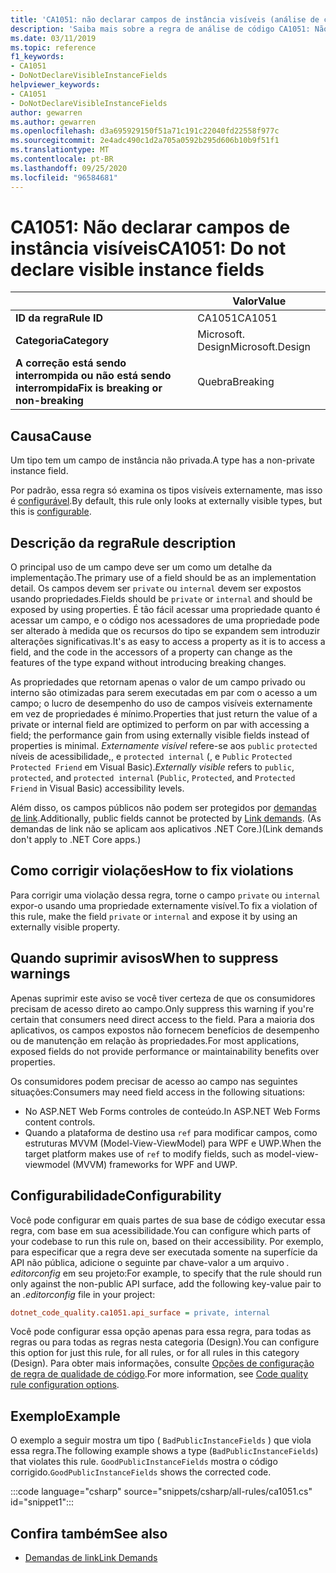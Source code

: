 ```yaml
---
title: 'CA1051: não declarar campos de instância visíveis (análise de código)'
description: 'Saiba mais sobre a regra de análise de código CA1051: Não declare campos de instância visíveis'
ms.date: 03/11/2019
ms.topic: reference
f1_keywords:
- CA1051
- DoNotDeclareVisibleInstanceFields
helpviewer_keywords:
- CA1051
- DoNotDeclareVisibleInstanceFields
author: gewarren
ms.author: gewarren
ms.openlocfilehash: d3a695929150f51a71c191c22040fd22558f977c
ms.sourcegitcommit: 2e4adc490c1d2a705a0592b295d606b10b9f51f1
ms.translationtype: MT
ms.contentlocale: pt-BR
ms.lasthandoff: 09/25/2020
ms.locfileid: "96584681"
---
```

# <a name="ca1051-do-not-declare-visible-instance-fields"></a><span data-ttu-id="0cef2-103">CA1051: Não declarar campos de instância visíveis</span><span class="sxs-lookup"><span data-stu-id="0cef2-103">CA1051: Do not declare visible instance fields</span></span>

| | <span data-ttu-id="0cef2-104">Valor</span><span class="sxs-lookup"><span data-stu-id="0cef2-104">Value</span></span> |
|-|-|
| <span data-ttu-id="0cef2-105">**ID da regra**</span><span class="sxs-lookup"><span data-stu-id="0cef2-105">**Rule ID**</span></span> |<span data-ttu-id="0cef2-106">CA1051</span><span class="sxs-lookup"><span data-stu-id="0cef2-106">CA1051</span></span>|
| <span data-ttu-id="0cef2-107">**Categoria**</span><span class="sxs-lookup"><span data-stu-id="0cef2-107">**Category**</span></span> |<span data-ttu-id="0cef2-108">Microsoft. Design</span><span class="sxs-lookup"><span data-stu-id="0cef2-108">Microsoft.Design</span></span>|
| <span data-ttu-id="0cef2-109">**A correção está sendo interrompida ou não está sendo interrompida**</span><span class="sxs-lookup"><span data-stu-id="0cef2-109">**Fix is breaking or non-breaking**</span></span> |<span data-ttu-id="0cef2-110">Quebra</span><span class="sxs-lookup"><span data-stu-id="0cef2-110">Breaking</span></span>|

## <a name="cause"></a><span data-ttu-id="0cef2-111">Causa</span><span class="sxs-lookup"><span data-stu-id="0cef2-111">Cause</span></span>

<span data-ttu-id="0cef2-112">Um tipo tem um campo de instância não privada.</span><span class="sxs-lookup"><span data-stu-id="0cef2-112">A type has a non-private instance field.</span></span>

<span data-ttu-id="0cef2-113">Por padrão, essa regra só examina os tipos visíveis externamente, mas isso é [configurável](#configurability).</span><span class="sxs-lookup"><span data-stu-id="0cef2-113">By default, this rule only looks at externally visible types, but this is [configurable](#configurability).</span></span>

## <a name="rule-description"></a><span data-ttu-id="0cef2-114">Descrição da regra</span><span class="sxs-lookup"><span data-stu-id="0cef2-114">Rule description</span></span>

<span data-ttu-id="0cef2-115">O principal uso de um campo deve ser um como um detalhe da implementação.</span><span class="sxs-lookup"><span data-stu-id="0cef2-115">The primary use of a field should be as an implementation detail.</span></span> <span data-ttu-id="0cef2-116">Os campos devem ser `private` ou `internal` devem ser expostos usando propriedades.</span><span class="sxs-lookup"><span data-stu-id="0cef2-116">Fields should be `private` or `internal` and should be exposed by using properties.</span></span> <span data-ttu-id="0cef2-117">É tão fácil acessar uma propriedade quanto é acessar um campo, e o código nos acessadores de uma propriedade pode ser alterado à medida que os recursos do tipo se expandem sem introduzir alterações significativas.</span><span class="sxs-lookup"><span data-stu-id="0cef2-117">It's as easy to access a property as it is to access a field, and the code in the accessors of a property can change as the features of the type expand without introducing breaking changes.</span></span>

<span data-ttu-id="0cef2-118">As propriedades que retornam apenas o valor de um campo privado ou interno são otimizadas para serem executadas em par com o acesso a um campo; o lucro de desempenho do uso de campos visíveis externamente em vez de propriedades é mínimo.</span><span class="sxs-lookup"><span data-stu-id="0cef2-118">Properties that just return the value of a private or internal field are optimized to perform on par with accessing a field; the performance gain from using externally visible fields instead of properties is minimal.</span></span> <span data-ttu-id="0cef2-119">*Externamente visível* refere-se aos `public` `protected` níveis de acessibilidade,, e `protected internal` (, e `Public` `Protected` `Protected Friend` em Visual Basic).</span><span class="sxs-lookup"><span data-stu-id="0cef2-119">*Externally visible* refers to `public`, `protected`, and `protected internal` (`Public`, `Protected`, and `Protected Friend` in Visual Basic) accessibility levels.</span></span>

<span data-ttu-id="0cef2-120">Além disso, os campos públicos não podem ser protegidos por [demandas de link](../../../framework/misc/link-demands.md).</span><span class="sxs-lookup"><span data-stu-id="0cef2-120">Additionally, public fields cannot be protected by [Link demands](../../../framework/misc/link-demands.md).</span></span> <span data-ttu-id="0cef2-121">(As demandas de link não se aplicam aos aplicativos .NET Core.)</span><span class="sxs-lookup"><span data-stu-id="0cef2-121">(Link demands don't apply to .NET Core apps.)</span></span>

## <a name="how-to-fix-violations"></a><span data-ttu-id="0cef2-122">Como corrigir violações</span><span class="sxs-lookup"><span data-stu-id="0cef2-122">How to fix violations</span></span>

<span data-ttu-id="0cef2-123">Para corrigir uma violação dessa regra, torne o campo `private` ou `internal` expor-o usando uma propriedade externamente visível.</span><span class="sxs-lookup"><span data-stu-id="0cef2-123">To fix a violation of this rule, make the field `private` or `internal` and expose it by using an externally visible property.</span></span>

## <a name="when-to-suppress-warnings"></a><span data-ttu-id="0cef2-124">Quando suprimir avisos</span><span class="sxs-lookup"><span data-stu-id="0cef2-124">When to suppress warnings</span></span>

<span data-ttu-id="0cef2-125">Apenas suprimir este aviso se você tiver certeza de que os consumidores precisam de acesso direto ao campo.</span><span class="sxs-lookup"><span data-stu-id="0cef2-125">Only suppress this warning if you're certain that consumers need direct access to the field.</span></span> <span data-ttu-id="0cef2-126">Para a maioria dos aplicativos, os campos expostos não fornecem benefícios de desempenho ou de manutenção em relação às propriedades.</span><span class="sxs-lookup"><span data-stu-id="0cef2-126">For most applications, exposed fields do not provide performance or maintainability benefits over properties.</span></span>

<span data-ttu-id="0cef2-127">Os consumidores podem precisar de acesso ao campo nas seguintes situações:</span><span class="sxs-lookup"><span data-stu-id="0cef2-127">Consumers may need field access in the following situations:</span></span>

- <span data-ttu-id="0cef2-128">No ASP.NET Web Forms controles de conteúdo.</span><span class="sxs-lookup"><span data-stu-id="0cef2-128">In ASP.NET Web Forms content controls.</span></span>
- <span data-ttu-id="0cef2-129">Quando a plataforma de destino usa `ref` para modificar campos, como estruturas MVVM (Model-View-ViewModel) para WPF e UWP.</span><span class="sxs-lookup"><span data-stu-id="0cef2-129">When the target platform makes use of `ref` to modify fields, such as model-view-viewmodel (MVVM) frameworks for WPF and UWP.</span></span>

## <a name="configurability"></a><span data-ttu-id="0cef2-130">Configurabilidade</span><span class="sxs-lookup"><span data-stu-id="0cef2-130">Configurability</span></span>

<span data-ttu-id="0cef2-131">Você pode configurar em quais partes de sua base de código executar essa regra, com base em sua acessibilidade.</span><span class="sxs-lookup"><span data-stu-id="0cef2-131">You can configure which parts of your codebase to run this rule on, based on their accessibility.</span></span> <span data-ttu-id="0cef2-132">Por exemplo, para especificar que a regra deve ser executada somente na superfície da API não pública, adicione o seguinte par chave-valor a um arquivo *. editorconfig* em seu projeto:</span><span class="sxs-lookup"><span data-stu-id="0cef2-132">For example, to specify that the rule should run only against the non-public API surface, add the following key-value pair to an *.editorconfig* file in your project:</span></span>

```ini
dotnet_code_quality.ca1051.api_surface = private, internal
```

<span data-ttu-id="0cef2-133">Você pode configurar essa opção apenas para essa regra, para todas as regras ou para todas as regras nesta categoria (Design).</span><span class="sxs-lookup"><span data-stu-id="0cef2-133">You can configure this option for just this rule, for all rules, or for all rules in this category (Design).</span></span> <span data-ttu-id="0cef2-134">Para obter mais informações, consulte [Opções de configuração de regra de qualidade de código](../code-quality-rule-options.md).</span><span class="sxs-lookup"><span data-stu-id="0cef2-134">For more information, see [Code quality rule configuration options](../code-quality-rule-options.md).</span></span>

## <a name="example"></a><span data-ttu-id="0cef2-135">Exemplo</span><span class="sxs-lookup"><span data-stu-id="0cef2-135">Example</span></span>

<span data-ttu-id="0cef2-136">O exemplo a seguir mostra um tipo ( `BadPublicInstanceFields` ) que viola essa regra.</span><span class="sxs-lookup"><span data-stu-id="0cef2-136">The following example shows a type (`BadPublicInstanceFields`) that violates this rule.</span></span> <span data-ttu-id="0cef2-137">`GoodPublicInstanceFields` mostra o código corrigido.</span><span class="sxs-lookup"><span data-stu-id="0cef2-137">`GoodPublicInstanceFields` shows the corrected code.</span></span>

:::code language="csharp" source="snippets/csharp/all-rules/ca1051.cs" id="snippet1":::

## <a name="see-also"></a><span data-ttu-id="0cef2-138">Confira também</span><span class="sxs-lookup"><span data-stu-id="0cef2-138">See also</span></span>

- [<span data-ttu-id="0cef2-139">Demandas de link</span><span class="sxs-lookup"><span data-stu-id="0cef2-139">Link Demands</span></span>](../../../framework/misc/link-demands.md)
